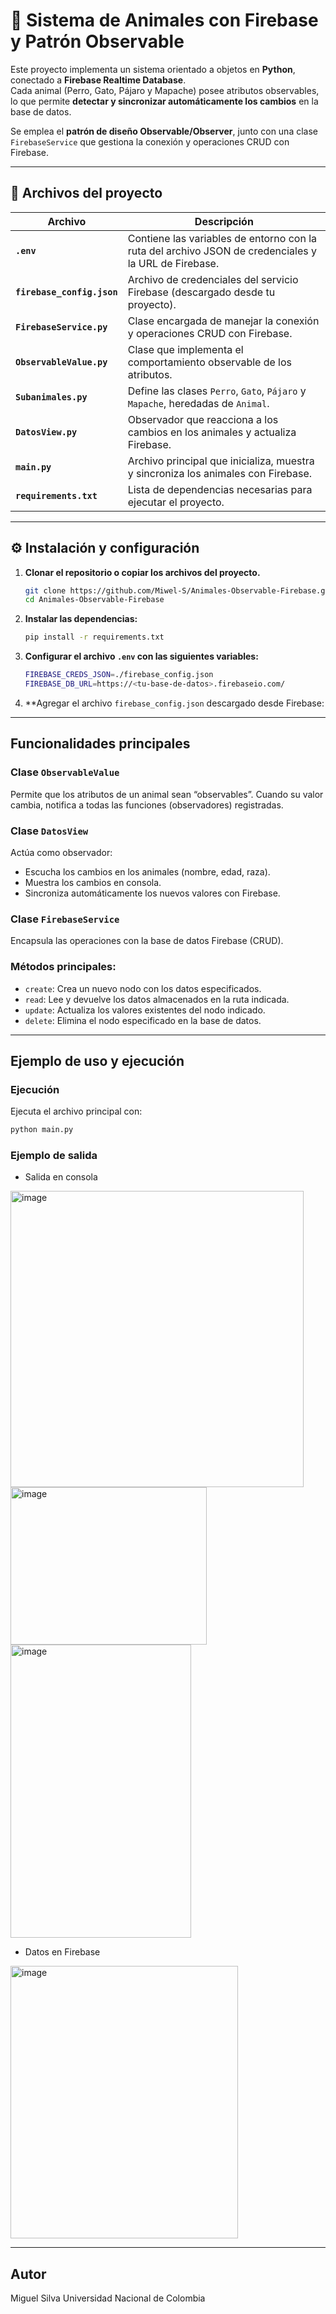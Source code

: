 # 🐾 Sistema de Animales con Firebase y Patrón Observable  

Este proyecto implementa un sistema orientado a objetos en **Python**, conectado a **Firebase Realtime Database**.  
Cada animal (Perro, Gato, Pájaro y Mapache) posee atributos observables, lo que permite **detectar y sincronizar automáticamente los cambios** en la base de datos.  

Se emplea el **patrón de diseño Observable/Observer**, junto con una clase `FirebaseService` que gestiona la conexión y operaciones CRUD con Firebase.  

---

## 📁 Archivos del proyecto  

| Archivo | Descripción |
|----------|--------------|
| **`.env`** | Contiene las variables de entorno con la ruta del archivo JSON de credenciales y la URL de Firebase. |
| **`firebase_config.json`** | Archivo de credenciales del servicio Firebase (descargado desde tu proyecto). |
| **`FirebaseService.py`** | Clase encargada de manejar la conexión y operaciones CRUD con Firebase. |
| **`ObservableValue.py`** | Clase que implementa el comportamiento observable de los atributos. |
| **`Subanimales.py`** | Define las clases `Perro`, `Gato`, `Pájaro` y `Mapache`, heredadas de `Animal`. |
| **`DatosView.py`** | Observador que reacciona a los cambios en los animales y actualiza Firebase. |
| **`main.py`** | Archivo principal que inicializa, muestra y sincroniza los animales con Firebase. |
| **`requirements.txt`** | Lista de dependencias necesarias para ejecutar el proyecto. |

---

## ⚙️ Instalación y configuración  

1. **Clonar el repositorio o copiar los archivos del proyecto.**  
   ```bash
   git clone https://github.com/Miwel-S/Animales-Observable-Firebase.git
   cd Animales-Observable-Firebase
   
2. **Instalar las dependencias:**
    ```bash
    pip install -r requirements.txt

3. **Configurar el archivo `.env` con las siguientes variables:**
   ```bash
   FIREBASE_CREDS_JSON=./firebase_config.json
   FIREBASE_DB_URL=https://<tu-base-de-datos>.firebaseio.com/

4. **Agregar el archivo `firebase_config.json` descargado desde Firebase:

---

## Funcionalidades principales
### Clase `ObservableValue`
Permite que los atributos de un animal sean “observables”.
Cuando su valor cambia, notifica a todas las funciones (observadores) registradas.

### Clase `DatosView`
Actúa como observador:
- Escucha los cambios en los animales (nombre, edad, raza).
- Muestra los cambios en consola.
- Sincroniza automáticamente los nuevos valores con Firebase.

### Clase `FirebaseService`
Encapsula las operaciones con la base de datos Firebase (CRUD).
  ### Métodos principales:
  - `create`: Crea un nuevo nodo con los datos especificados.
  - `read`: Lee y devuelve los datos almacenados en la ruta indicada.
  - `update`: Actualiza los valores existentes del nodo indicado.
  - `delete`: Elimina el nodo especificado en la base de datos.

---

## Ejemplo de uso y ejecución
### Ejecución
Ejecuta el archivo principal con:
  ```bash
  python main.py
```

### Ejemplo de salida
- Salida en consola
<img width="469" height="474" alt="image" src="https://github.com/user-attachments/assets/5b87e201-1523-48d1-916f-7bf373380944" />
<img width="314" height="252" alt="image" src="https://github.com/user-attachments/assets/d46dee4a-d3c4-4d51-973e-9cfda979f3f9" />
<img width="289" height="469" alt="image" src="https://github.com/user-attachments/assets/f93ebb61-8a1a-4f1d-b856-d73a431a499e" />


- Datos en Firebase
<img width="364" height="436" alt="image" src="https://github.com/user-attachments/assets/f0437eeb-32cf-4870-b848-0b4b6ed5031d" />

---

## Autor
Miguel Silva
Universidad Nacional de Colombia
